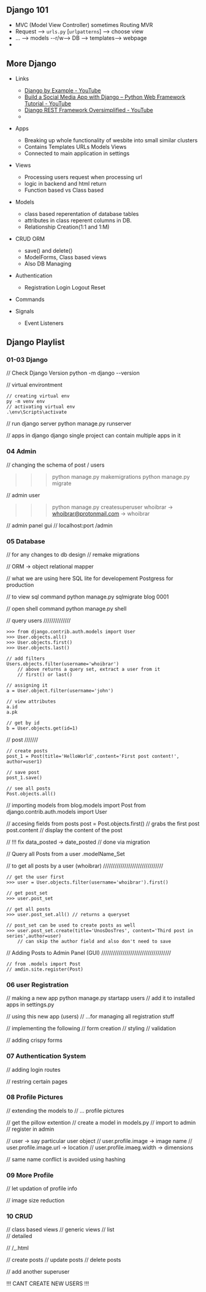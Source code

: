 ## Django 101

- MVC (Model View Controller) sometimes Routing MVR
- Request --> `urls.py` [`urlpatterns`] --> choose view 
- ... --> models --r/w--> DB --> templates--> webpage
- 


## More Django 

- Links
    - [Django by Example - YouTube](https://www.youtube.com/playlist?list=PLAF3anQEEkzS-mjdX7s-D63bjLWRdhuFM)
    - [Build a Social Media App with Django – Python Web Framework Tutorial - YouTube](https://www.youtube.com/watch?v=xSUm6iMtREA&t=291s)
    - [Django REST Framework Oversimplified - YouTube](https://www.youtube.com/watch?v=cJveiktaOSQ)
    - 

- Apps 
    - Breaking up whole functionality of wesbite into small similar clusters
    -  Contains Templates URLs Models Views
    - Connected to main application in settings 
- Views 
    - Processing users request when processing url
    - logic in backend and html return
    - Function based vs Class based 
- Models 
    - class based reperentation of database tables 
    - attributes in class reperent columns in DB.
    - Relationship Creation(1:1 and 1:M)
- CRUD ORM 
    - save() and delete()
    - ModelForms, Class based views
    - Also DB Managing
- Authentication
    - Registration Login Logout Reset
- Commands
- Signals 
    - Event Listeners 


## Django Playlist

### 01-03 Django 

// Check Django Version
python -m django --version

// virtual environtment

    // creating virtual env
    py -m venv env
    // activating virtual env
    .\env\Scripts\activate


// run django server
python manage.py runserver

// apps in django
django single project can contain multiple apps in it


### 04 Admin

// changing the schema of post / users
>>> python manage.py makemigrations
>>> python manage.py migrate

// admin user
>>> python manage.py createsuperuser 
>>> whoibrar -> whoibrar@protonmail.com -> whoibrar 

// admin panel gui
// localhost:port /admin

### 05 Database

// for any changes to db design
// remake migrations 

// ORM -> object relational mapper 

// what we are using here
SQL lite for developement 
Postgress for production

// to view sql command
python manage.py sqlmigrate blog 0001 


// open shell command
python manage.py shell

// query users
//////////////

    >>> from django.contrib.auth.models import User
    >>> User.objects.all()
    >>> User.objects.first()
    >>> User.objects.last()

    // add filters 
    Users.objects.filter(username='whoibrar') 
        // above returns a query set, extract a user from it 
        // first() or last()

    // assigning it
    a = User.object.filter(username='john') 

    // view attributes
    a.id 
    a.pk 

    // get by id 
    b = User.objects.get(id=1)

// post 
///////

    // create posts
    post_1 = Post(title='HelloWorld',content='First post content!', author=user1)

    // save post
    post_1.save()

    // see all posts
    Post.objects.all()

// importing models
from blog.models import Post
from django.contrib.auth.models import User

// accesing fields from posts
post = Post.objects.first() // grabs the first post
post.content // display the content of the post

// !!! fix data_posted -> date_posted
// done via migration 

// Query all Posts from a user
.modelName_Set

// to get all posts by a user (whoibrar)
///////////////////////////////

    // get the user first
    >>> user = User.objects.filter(username='whoibrar').first()
    
    // get post_set
    >>> user.post_set
    
    // get all posts
    >>> user.post_set.all() // returns a queryset
    
    // post_set can be used to create posts as well
    >>> user.post_set.create(title='UnosDosTres', content='Third post in series',author=user) 
        // can skip the author field and also don't need to save

// Adding Posts to Admin Panel (GUI)
////////////////////////////////////

    // from .models import Post
    // amdin.site.register(Post)


### 06 user Registration

// making a new app
python manage.py startapp users
// add it to installed apps in settings.py

// using this new app (users) 
// ...for managing all registration stuff


// implementing the following
// form creation 
// styling
// validation 

// adding crispy forms

### 07 Authentication System 

// adding login routes 

// restring certain pages 

### 08 Profile Pictures

// extending the models to 
// ... profile pictures

// get the pillow extention
// create a model in models.py
// import to admin 
// register in admin

// user -> say particular user object
// user.profile.image -> image name
// user.profile.image.url -> location
// user.profile.imaeg.width -> dimensions

// same name conflict is avoided using hashing

### 09 More Profile 

// let updation of profile info

// image size reduction

### 10 CRUD 

// class based views 
// generic views 
    // list  
    // detailed 

// <app>/<model>_<viewtype>.html

// create posts
// update posts
// delete posts

// add another superuser


!!! CANT CREATE NEW USERS !!!

